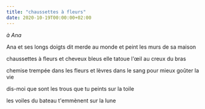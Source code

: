 ```yaml
---
title: "chaussettes à fleurs"
date: 2020-10-19T00:00:00+02:00
---
```


*à Ana*

Ana et ses longs doigts
dit merde au monde et peint les murs
de sa maison

chaussettes à fleurs et cheveux bleus
elle tatoue l'œil au creux du bras

chemise trempée dans les fleurs
et lèvres dans le sang pour mieux goûter la vie

dis-moi que sont les trous
que tu peints sur la toile

les voiles du bateau
t'emmènent sur la lune
